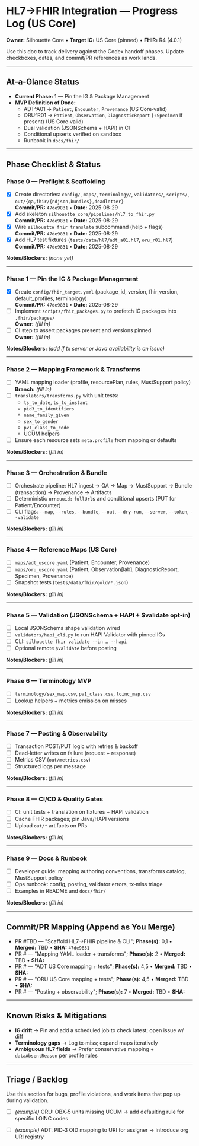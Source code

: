 # HL7→FHIR Integration — Progress Log (US Core)

**Owner:** Silhouette Core • **Target IG:** US Core (pinned) • **FHIR:** R4 (4.0.1)

Use this doc to track delivery against the Codex handoff phases. Update checkboxes, dates, and commit/PR references as work lands.

---

## At‑a‑Glance Status

* **Current Phase:** 1 — Pin the IG & Package Management
* **MVP Definition of Done:**
  * ADT^A01 → `Patient`, `Encounter`, `Provenance` (US Core‑valid)
  * ORU^R01 → `Patient`, `Observation`, `DiagnosticReport` (+`Specimen` if present) (US Core‑valid)
  * Dual validation (JSONSchema + HAPI) in CI
  * Conditional upserts verified on sandbox
  * Runbook in `docs/fhir/`

---

## Phase Checklist & Status

### Phase 0 — Preflight & Scaffolding

* [x] Create directories: `config/`, `maps/`, `terminology/`, `validators/`, `scripts/`, `out/{qa,fhir/{ndjson,bundles},deadletter}`  \
  **Commit/PR:** `47de9831` • **Date:** 2025‑08‑29
* [x] Add skeleton `silhouette_core/pipelines/hl7_to_fhir.py`  \
  **Commit/PR:** `47de9831` • **Date:** 2025‑08‑29
* [x] Wire `silhouette fhir translate` subcommand (help + flags)  \
  **Commit/PR:** `47de9831` • **Date:** 2025‑08‑29
* [x] Add HL7 test fixtures (`tests/data/hl7/adt_a01.hl7`, `oru_r01.hl7`)  \
  **Commit/PR:** `47de9831` • **Date:** 2025‑08‑29

**Notes/Blockers:** *(none yet)*

---

### Phase 1 — Pin the IG & Package Management

* [x] Create `config/fhir_target.yaml` (package_id, version, fhir_version, default_profiles, terminology)  \
  **Commit/PR:** `47de9831` • **Date:** 2025‑08‑29
* [ ] Implement `scripts/fhir_packages.py` to prefetch IG packages into `.fhir/packages/`  \
  **Owner:** *(fill in)*
* [ ] CI step to assert packages present and versions pinned  \
  **Owner:** *(fill in)*

**Notes/Blockers:** *(add if tx server or Java availability is an issue)*

---

### Phase 2 — Mapping Framework & Transforms

* [ ] YAML mapping loader (profile, resourcePlan, rules, MustSupport policy)  \
  **Branch:** *(fill in)*
* [ ] `translators/transforms.py` with unit tests:
  * `ts_to_date`, `ts_to_instant`
  * `pid3_to_identifiers`
  * `name_family_given`
  * `sex_to_gender`
  * `pv1_class_to_code`
  * UCUM helpers
* [ ] Ensure each resource sets `meta.profile` from mapping or defaults

**Notes/Blockers:** *(fill in)*

---

### Phase 3 — Orchestration & Bundle

* [ ] Orchestrate pipeline: HL7 ingest → QA → Map → MustSupport → Bundle (transaction) → Provenance → Artifacts
* [ ] Deterministic `urn:uuid:` `fullUrl`s and conditional upserts (PUT for Patient/Encounter)
* [ ] CLI flags: `--map`, `--rules`, `--bundle`, `--out`, `--dry-run`, `--server`, `--token`, `--validate`

**Notes/Blockers:** *(fill in)*

---

### Phase 4 — Reference Maps (US Core)

* [ ] `maps/adt_uscore.yaml` (Patient, Encounter, Provenance)
* [ ] `maps/oru_uscore.yaml` (Patient, Observation[lab], DiagnosticReport, Specimen, Provenance)
* [ ] Snapshot tests (`tests/data/fhir/gold/*.json`)

**Notes/Blockers:** *(fill in)*

---

### Phase 5 — Validation (JSONSchema + HAPI + $validate opt‑in)

* [ ] Local JSONSchema shape validation wired
* [ ] `validators/hapi_cli.py` to run HAPI Validator with pinned IGs
* [ ] CLI: `silhouette fhir validate --in … --hapi`
* [ ] Optional remote `$validate` before posting

**Notes/Blockers:** *(fill in)*

---

### Phase 6 — Terminology MVP

* [ ] `terminology/sex_map.csv`, `pv1_class.csv`, `loinc_map.csv`
* [ ] Lookup helpers + metrics emission on misses

**Notes/Blockers:** *(fill in)*

---

### Phase 7 — Posting & Observability

* [ ] Transaction POST/PUT logic with retries & backoff
* [ ] Dead‑letter writes on failure (request + response)
* [ ] Metrics CSV (`out/metrics.csv`)
* [ ] Structured logs per message

**Notes/Blockers:** *(fill in)*

---

### Phase 8 — CI/CD & Quality Gates

* [ ] CI: unit tests + translation on fixtures + HAPI validation
* [ ] Cache FHIR packages; pin Java/HAPI versions
* [ ] Upload `out/*` artifacts on PRs

**Notes/Blockers:** *(fill in)*

---

### Phase 9 — Docs & Runbook

* [ ] Developer guide: mapping authoring conventions, transforms catalog, MustSupport policy
* [ ] Ops runbook: config, posting, validator errors, tx‑miss triage
* [ ] Examples in README and `docs/fhir/`

**Notes/Blockers:** *(fill in)*

---

## Commit/PR Mapping (Append as You Merge)

* PR #TBD — "Scaffold HL7→FHIR pipeline & CLI"; **Phase(s):** 0,1 • **Merged:** TBD • **SHA:** `47de9831`
* PR # — "Mapping YAML loader + transforms"; **Phase(s):** 2 • **Merged:** TBD • **SHA:** 
* PR # — "ADT US Core mapping + tests"; **Phase(s):** 4,5 • **Merged:** TBD • **SHA:** 
* PR # — "ORU US Core mapping + tests"; **Phase(s):** 4,5 • **Merged:** TBD • **SHA:** 
* PR # — "Posting + observability"; **Phase(s):** 7 • **Merged:** TBD • **SHA:** 

---

## Known Risks & Mitigations

* **IG drift** → Pin and add a scheduled job to check latest; open issue w/ diff
* **Terminology gaps** → Log tx‑miss; expand maps iteratively
* **Ambiguous HL7 fields** → Prefer conservative mapping + `dataAbsentReason` per profile rules

---

## Triage / Backlog

Use this section for bugs, profile violations, and work items that pop up during validation.

* [ ] *(example)* ORU: OBX‑5 units missing UCUM → add defaulting rule for specific LOINC codes
* [ ] *(example)* ADT: PID‑3 OID mapping to URI for assigner → introduce org URI registry

